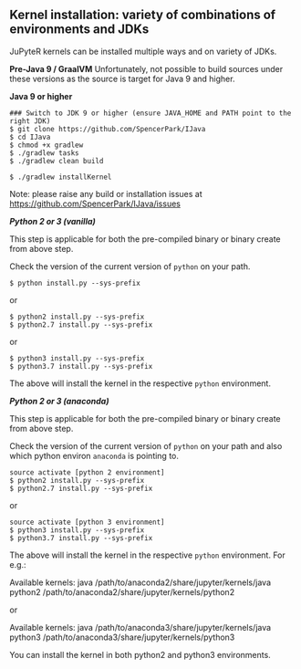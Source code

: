 ## Kernel installation: variety of combinations of environments and JDKs 

JuPyteR kernels can be installed multiple ways and on variety of JDKs.

**Pre-Java 9 / GraalVM**
Unfortunately, not possible to build sources under these versions as the source is target for Java 9 and higher.

**Java 9 or higher**

```
### Switch to JDK 9 or higher (ensure JAVA_HOME and PATH point to the right JDK)
$ git clone https://github.com/SpencerPark/IJava
$ cd IJava
$ chmod +x gradlew
$ ./gradlew tasks
$ ./gradlew clean build

$ ./gradlew installKernel
```

Note: please raise any build or installation issues at https://github.com/SpencerPark/IJava/issues

***Python 2 or 3 (vanilla)***

This step is applicable for both the pre-compiled binary or binary create from above step.

Check the version of the current version of `python` on your path.

```
$ python install.py --sys-prefix
```

or

```
$ python2 install.py --sys-prefix
$ python2.7 install.py --sys-prefix
```

or

```
$ python3 install.py --sys-prefix
$ python3.7 install.py --sys-prefix
```

The above will install the kernel in the respective `python` environment.

***Python 2 or 3 (anaconda)***

This step is applicable for both the pre-compiled binary or binary create from above step.

Check the version of the current version of `python` on your path and also which python environ `anaconda` is pointing to.

```
source activate [python 2 environment]
$ python2 install.py --sys-prefix
$ python2.7 install.py --sys-prefix
```

or

```
source activate [python 3 environment]
$ python3 install.py --sys-prefix
$ python3.7 install.py --sys-prefix
```

The above will install the kernel in the respective `python` environment. For e.g.:

Available kernels:
  java       /path/to/anaconda2/share/jupyter/kernels/java
  python2    /path/to/anaconda2/share/jupyter/kernels/python2

or

Available kernels:
  java       /path/to/anaconda3/share/jupyter/kernels/java
  python3    /path/to/anaconda3/share/jupyter/kernels/python3

You can install the kernel in both python2 and python3 environments.